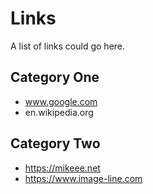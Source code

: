 <!-- ---
title: Links
--- -->

# Links

A list of links could go here.

## Category One
- www.google.com
- en.wikipedia.org

## Category Two
- https://mikeee.net
- https://www.image-line.com
